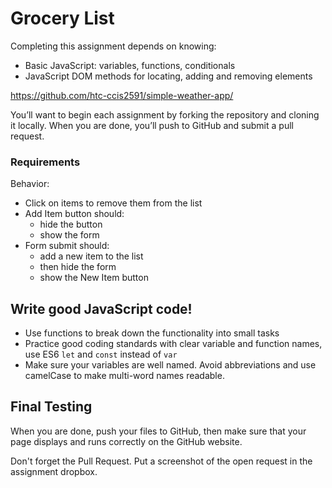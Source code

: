 # Grocery List
Completing this assignment depends on knowing:

- Basic JavaScript: variables, functions, conditionals
- JavaScript DOM methods for locating, adding and removing elements

https://github.com/htc-ccis2591/simple-weather-app/

You’ll want to begin each assignment by forking the repository and cloning it locally. When you are done, you’ll push to GitHub and submit a pull request.


### Requirements
Behavior:

- Click on items to remove them from the list
- Add Item button should:
  - hide the button
  - show the form
- Form submit should:
  - add a new item to the list
  - then hide the form
  - show the New Item button


## Write good JavaScript code!

- Use functions to break down the functionality into small tasks
- Practice good coding standards with clear variable and function names, use ES6 `let` and `const` instead of `var`
- Make sure your variables are well named.  Avoid abbreviations and use camelCase to make multi-word names readable.

## Final Testing
When you are done, push your files to GitHub, then make sure that your page displays and runs correctly on the GitHub website.  

Don't forget the Pull Request.  Put a screenshot of the open request in the assignment dropbox.
